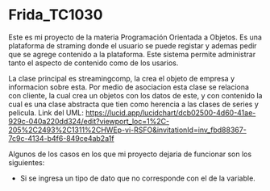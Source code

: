 # Frida_TC1030
Este es mi proyecto de la materia Programación Orientada a Objetos. Es una plataforma de straming donde el usuario se puede registar y ademas pedir que se agrege contenido a la plataforma. Este sistema permite administrar tanto el aspecto de  contenido como de los usarios. 

La clase principal es streamingcomp, la crea el objeto de empresa y informacion sobre esta. Por medio de asociacion esta clase se relaciona con cliente, la cual crea un objetos con los datos de este, y con contenido la cual es una clase abstracta que tien como herencia a las clases de series y pelicula.
Link del UML: https://lucid.app/lucidchart/dcb02500-4d60-41ae-929c-040a220dd324/edit?viewport_loc=1%2C-205%2C2493%2C1311%2CHWEp-vi-RSFO&invitationId=inv_fbd88367-7c9c-4134-b4f6-849ce4ab2a1f 

Algunos de los casos en los que mi proyecto dejaria de funcionar son los siguientes: 
- Si se ingresa un tipo de dato que no corresponde con el de la variable.
  
